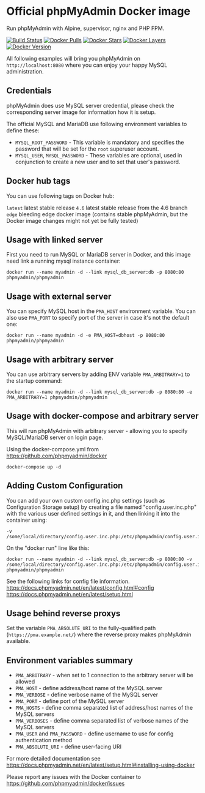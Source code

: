 # Official phpMyAdmin Docker image

Run phpMyAdmin with Alpine, supervisor, nginx and PHP FPM.

[![Build Status](https://travis-ci.org/phpmyadmin/docker.svg?branch=master)](https://travis-ci.org/phpmyadmin/docker)
[![Docker Pulls](https://img.shields.io/docker/pulls/phpmyadmin/phpmyadmin.svg)][hub]
[![Docker Stars](https://img.shields.io/docker/stars/phpmyadmin/phpmyadmin.svg)][hub]
[![Docker Layers](https://images.microbadger.com/badges/image/phpmyadmin/phpmyadmin.svg)](https://microbadger.com/images/phpmyadmin/phpmyadmin "Get your own image badge on microbadger.com")
[![Docker Version](https://images.microbadger.com/badges/version/phpmyadmin/phpmyadmin.svg)](https://microbadger.com/images/phpmyadmin/phpmyadmin "Get your own version badge on microbadger.com")


All following examples will bring you phpMyAdmin on `http://localhost:8080`
where you can enjoy your happy MySQL administration.

## Credentials

phpMyAdmin does use MySQL server credential, please check the corresponding
server image for information how it is setup.

The official MySQL and MariaDB use following environment variables to define these:

* `MYSQL_ROOT_PASSWORD` - This variable is mandatory and specifies the password that will be set for the `root` superuser account.
* `MYSQL_USER`, `MYSQL_PASSWORD` - These variables are optional, used in conjunction to create a new user and to set that user's password.

## Docker hub tags

You can use following tags on Docker hub:

`latest`
    latest stable release
`4.6`
    latest stable release from the 4.6 branch
`edge`
    bleeding edge docker image (contains stable phpMyAdmin, but the Docker image changes might not yet be fully tested)

## Usage with linked server

First you need to run MySQL or MariaDB server in Docker, and this image need
link a running mysql instance container:

```
docker run --name myadmin -d --link mysql_db_server:db -p 8080:80 phpmyadmin/phpmyadmin
```

## Usage with external server

You can specify MySQL host in the `PMA_HOST` environment variable. You can also
use `PMA_PORT` to specify port of the server in case it's not the default one:

```
docker run --name myadmin -d -e PMA_HOST=dbhost -p 8080:80 phpmyadmin/phpmyadmin
```

## Usage with arbitrary server

You can use arbitrary servers by adding ENV variable `PMA_ARBITRARY=1` to the startup command:

```
docker run --name myadmin -d --link mysql_db_server:db -p 8080:80 -e PMA_ARBITRARY=1 phpmyadmin/phpmyadmin
```

## Usage with docker-compose and arbitrary server

This will run phpMyAdmin with arbitrary server - allowing you to specify MySQL/MariaDB
server on login page.

Using the docker-compose.yml from https://github.com/phpmyadmin/docker

```
docker-compose up -d
```

## Adding Custom Configuration

You can add your own custom config.inc.php settings (such as Configuration Storage setup) 
by creating a file named "config.user.inc.php" with the various user defined settings
in it, and then linking it into the container using:

```
-v /some/local/directory/config.user.inc.php:/etc/phpmyadmin/config.user.inc.php
```
On the "docker run" line like this:
``` 
docker run --name myadmin -d --link mysql_db_server:db -p 8080:80 -v /some/local/directory/config.user.inc.php:/etc/phpmyadmin/config.user.inc.php phpmyadmin/phpmyadmin
```

See the following links for config file information.
https://docs.phpmyadmin.net/en/latest/config.html#config
https://docs.phpmyadmin.net/en/latest/setup.html

## Usage behind reverse proxys

Set the variable ``PMA_ABSOLUTE_URI`` to the fully-qualified path (``https://pma.example.net/``) where the reverse proxy makes phpMyAdmin available.

## Environment variables summary

* ``PMA_ARBITRARY`` - when set to 1 connection to the arbitrary server will be allowed
* ``PMA_HOST`` - define address/host name of the MySQL server
* ``PMA_VERBOSE`` - define verbose name of the MySQL server
* ``PMA_PORT`` - define port of the MySQL server
* ``PMA_HOSTS`` - define comma separated list of address/host names of the MySQL servers
* ``PMA_VERBOSES`` - define comma separated list of verbose names of the MySQL servers
* ``PMA_USER`` and ``PMA_PASSWORD`` - define username to use for config authentication method
* ``PMA_ABSOLUTE_URI`` - define user-facing URI

For more detailed documentation see https://docs.phpmyadmin.net/en/latest/setup.html#installing-using-docker

[hub]: https://hub.docker.com/r/phpmyadmin/phpmyadmin/

Please report any issues with the Docker container to https://github.com/phpmyadmin/docker/issues
